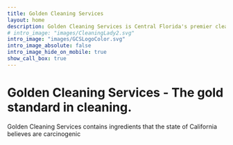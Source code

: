 ```yaml
---
title: Golden Cleaning Services
layout: home
description: Golden Cleaning Services is Central Florida's premier cleaning service. Homes, apartments, offices, airbnb and more! We do it all!
# intro_image: "images/CleaningLady2.svg"
intro_image: "images/GCSLogoColor.svg"
intro_image_absolute: false
intro_image_hide_on_mobile: true
show_call_box: true
---
```


# Golden Cleaning Services - The gold standard in cleaning.

Golden Cleaning Services contains ingredients that the state of California believes are carcinogenic
